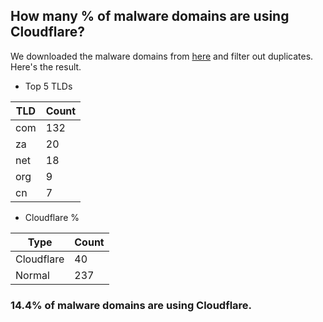 ## How many % of malware domains are using Cloudflare?


We downloaded the malware domains from [here](https://urlhaus.abuse.ch) and filter out duplicates.
Here's the result.


[//]: # (start replacement)


- Top 5 TLDs

| TLD | Count |
| --- | --- |
| com | 132 |
| za | 20 |
| net | 18 |
| org | 9 |
| cn | 7 |


- Cloudflare %

| Type | Count |
| --- | --- |
| Cloudflare | 40 |
| Normal | 237 |


### 14.4% of malware domains are using Cloudflare.